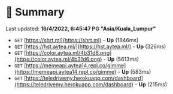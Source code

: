 # 📖 Summary
Last updated: **16/4/2022, 6:45:47 PG "Asia/Kuala_Lumpur"**

- `GET` [https://shrt.ml](https://shrt.ml) - **Up** (1846ms)
- `GET` [https://hst.aytea.ml/](https://hst.aytea.ml/) - **Up** (326ms)
- `GET` [https://color.aytea.ml/4b31d6.png](https://color.aytea.ml/4b31d6.png) - **Up** (5613ms)
- `GET` [https://memeapi.aytea14.repl.co/gimme](https://memeapi.aytea14.repl.co/gimme) - **Up** (583ms)
- `GET` [https://teledrivemy.herokuapp.com/dashboard](https://teledrivemy.herokuapp.com/dashboard) - **Up** (215ms)
